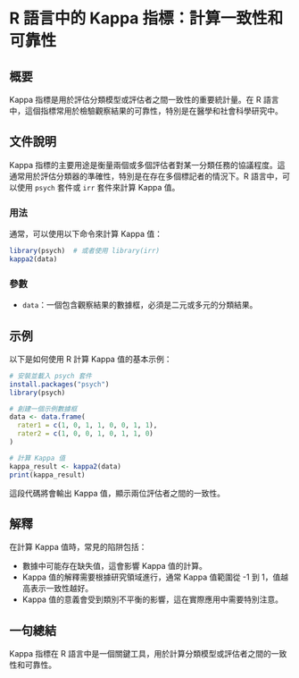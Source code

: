 <!--
Meta Description: # R 語言中的 Kappa 指標：計算一致性和可靠性 ## 概要 Kappa 指標是用於評估分類模型或評估者之間一致性的重要統計量。在 R 語言中，這個指標常用於檢驗觀察結果的可靠性，特別是在醫學和社會科學研究中。 ## 文件說明 Kappa 指標的主要用途是衡量兩個或多個評估者對某一分類任務的協...
Meta Keywords: kappa, psych, data, library, 語言中
-->

# R 語言中的 Kappa 指標：計算一致性和可靠性

## 概要
Kappa 指標是用於評估分類模型或評估者之間一致性的重要統計量。在 R 語言中，這個指標常用於檢驗觀察結果的可靠性，特別是在醫學和社會科學研究中。

## 文件說明
Kappa 指標的主要用途是衡量兩個或多個評估者對某一分類任務的協議程度。這通常用於評估分類器的準確性，特別是在存在多個標記者的情況下。R 語言中，可以使用 `psych` 套件或 `irr` 套件來計算 Kappa 值。

### 用法
通常，可以使用以下命令來計算 Kappa 值：

```R
library(psych)  # 或者使用 library(irr)
kappa2(data)
```

### 參數
- `data`：一個包含觀察結果的數據框，必須是二元或多元的分類結果。

## 示例
以下是如何使用 R 計算 Kappa 值的基本示例：

```R
# 安裝並載入 psych 套件
install.packages("psych")
library(psych)

# 創建一個示例數據框
data <- data.frame(
  rater1 = c(1, 0, 1, 1, 0, 0, 1, 1),
  rater2 = c(1, 0, 0, 1, 0, 1, 1, 0)
)

# 計算 Kappa 值
kappa_result <- kappa2(data)
print(kappa_result)
```

這段代碼將會輸出 Kappa 值，顯示兩位評估者之間的一致性。

## 解釋
在計算 Kappa 值時，常見的陷阱包括：
- 數據中可能存在缺失值，這會影響 Kappa 值的計算。
- Kappa 值的解釋需要根據研究領域進行，通常 Kappa 值範圍從 -1 到 1，值越高表示一致性越好。
- Kappa 值的意義會受到類別不平衡的影響，這在實際應用中需要特別注意。

## 一句總結
Kappa 指標在 R 語言中是一個關鍵工具，用於計算分類模型或評估者之間的一致性和可靠性。
